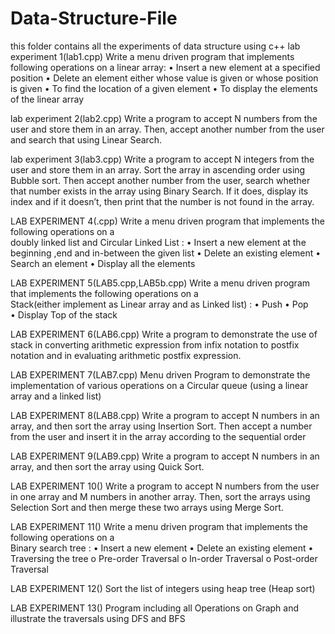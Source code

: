 # Data-Structure-File
this folder contains all the experiments of data structure using c++
lab experiment 1(lab1.cpp)
Write a menu driven program that implements following operations on a  linear array:
•	Insert a new element at a specified position
•	Delete an element either whose value is given or whose position is given
•	To find the location of a given element
•	To display the elements of the linear array

lab experiment 2(lab2.cpp)
Write a program to accept N numbers from the user and store them in an array. Then, accept another number from the user and search that using Linear Search.

lab experiment 3(lab3.cpp)
Write a program to accept N integers from the user and store them in an array. Sort the array in ascending order using Bubble sort. Then accept another number from the user, search whether that number exists in the array using Binary Search. If it does, display its index and if it doesn’t, then print that the number is not found in the array.

LAB EXPERIMENT 4(.cpp)
Write a menu driven program that implements the following operations on a   
doubly linked list and Circular Linked List :
•	Insert a new element at the beginning ,end and in-between the given list
•	Delete an existing element
•	Search an element
•	Display all the elements 

LAB EXPERIMENT 5(LAB5.cpp,LAB5b.cpp)
Write a menu driven program that implements the following operations on a   
Stack(either implement as Linear array and as Linked list) :
•	Push 
•	Pop  
•	Display Top of the stack

LAB EXPERIMENT 6(LAB6.cpp)
Write a program to demonstrate the use of stack in converting arithmetic expression from infix notation to postfix notation and in evaluating arithmetic postfix expression.

LAB EXPERIMENT 7(LAB7.cpp)
Menu driven Program to demonstrate the implementation of various operations on a Circular queue (using a linear array and  a linked list)

LAB EXPERIMENT 8(LAB8.cpp)
Write a program to accept N numbers in an array, and then sort the array using Insertion Sort. Then accept a number from the user and insert it in the array according to the sequential order

LAB EXPERIMENT 9(LAB9.cpp)
Write a program to accept N numbers in an array, and then sort the array using Quick Sort.

LAB EXPERIMENT 10()
Write a program to accept N numbers from the user in one array and M numbers in another array. Then, sort the arrays using Selection Sort and then merge these two arrays using Merge Sort.

LAB EXPERIMENT 11()
Write a menu driven program that implements the following operations on a   
Binary search tree :
•	Insert a new element 
•	Delete an existing element
•	Traversing the tree
o	Pre-order Traversal
o	In-order Traversal 
o	Post-order Traversal

LAB EXPERIMENT 12()
Sort the list of integers using heap tree (Heap sort)

LAB EXPERIMENT 13()
Program including all Operations on Graph and illustrate the traversals using DFS and BFS
